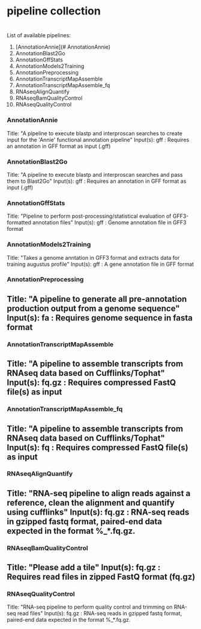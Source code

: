 #		pipeline collection
#		###################

List of available pipelines:

1. [AnnotationAnnie](# AnnotationAnnie)
2. AnnotationBlast2Go
3. AnnotationGffStats
4. AnnotationModels2Training
5. AnnotationPreprocessing
6. AnnotationTranscriptMapAssemble
7. AnnotationTranscriptMapAssemble_fq
8. RNAseqAlignQuantify
9. RNAseqBamQualityControl
10. RNAseqQualityControl

###	AnnotationAnnie

Title:		"A pipeline to execute blastp and interproscan searches to create input for the 'Annie' functional annotation pipeline"
Input(s):	gff : Requires an annotation in GFF format as input (.gff)

### AnnotationBlast2Go

Title:		"A pipeline to execute blastp and interproscan searches and pass them to Blast2Go"
Input(s):	gff : Requires an annotation in GFF format as input (.gff)

###	AnnotationGffStats

Title:		"Pipeline to perform post-processing/statistical evaluation of GFF3-formatted annotation files"
Input(s):	gff : Genome annotation file in GFF3 format

###	AnnotationModels2Training

Title:		"Takes a genome anntation in GFF3 format and extracts data for training augustus profile"
Input(s):	gff : A gene annotation file in GFF format

###	AnnotationPreprocessing

Title:		"A pipeline to generate all pre-annotation production output from a genome sequence"
Input(s):	fa : Requires genome sequence in fasta format
----------------
###	AnnotationTranscriptMapAssemble
Title:		"A pipeline to assemble transcripts from RNAseq data based on Cufflinks/Tophat"
Input(s):	fq.gz : Requires compressed FastQ file(s) as input
----------------

###	AnnotationTranscriptMapAssemble_fq
Title:		"A pipeline to assemble transcripts from RNAseq data based on Cufflinks/Tophat"
Input(s):	fq : Requires compressed FastQ file(s) as input
----------------

###	RNAseqAlignQuantify
Title:		"RNA-seq pipeline to align reads against a reference, clean the alignment and quantify using cufflinks"
Input(s):	fq.gz : RNA-seq reads in gzipped fastq format, paired-end data expected in the format %_*.fq.gz.
----------------

###	RNAseqBamQualityControl
Title:		"Please add a tile"
Input(s):	fq.gz : Requires read files in zipped FastQ format (fq.gz)
----------------

###	RNAseqQualityControl
Title:		"RNA-seq pipeline to perform quality control and trimming on RNA-seq read files"
Input(s):	fq.gz : RNA-seq reads in gzipped fastq format, paired-end data expected in the format %_*.fq.gz.
